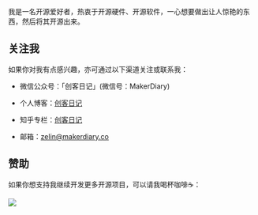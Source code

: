 
我是一名开源爱好者，热衷于开源硬件、开源软件，一心想要做出让人惊艳的东西，然后将其开源出来。

## 关注我
如果你对我有点感兴趣，亦可通过以下渠道关注或联系我：

* 微信公众号：「创客日记」(微信号：MakerDiary)

* 个人博客：[创客日记](https://makerdiary.co)

* 知乎专栏：[创客日记](https://zhuanlan.zhihu.com/makerdiary)

* 邮箱：zelin@makerdiary.co

## 赞助
如果你想支持我继续开发更多开源项目，可以请我喝杯咖啡☕️：

![](https://img.makerdiary.co/common/my-alipay-qrcode.jpg)
